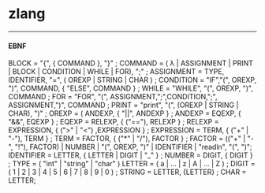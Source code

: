 # zlang
---
#### EBNF


BLOCK = "{", { COMMAND }, "}" ;
COMMAND = ( λ | ASSIGNMENT | PRINT | BLOCK | CONDITION | WHILE | FOR), ";" ;
ASSIGNMENT = TYPE, IDENTIFIER, "=", ( OREXP | STRING | CHAR ) ;
CONDITION = "IF","(", OREXP, ")", COMMAND, { "ELSE", COMMAND } ;
WHILE = "WHILE", "(", OREXP, ")", COMMAND ;
FOR = "FOR", "(", ASSIGNMENT,";",CONDITION,";", ASSIGNMENT,")", COMMAND ;
PRINT = "print", "(", (OREXP | STRING | CHAR), ")" ;
OREXP = ( ANDEXP, { "||", ANDEXP  } ;
ANDEXP = EQEXP, { "&&", EQEXP } ;
EQEXP = RELEXP, { ("=="), RELEXP } ;
RELEXP = EXPRESSION, { (">" | "<") ,EXPRESSION } ;
EXPRESSION = TERM, { ("+" | "-"), TERM } ;
TERM = FACTOR, { ("*" | "/"), FACTOR } ;
FACTOR = (("+" | "-", "!"), FACTOR) | NUMBER | "(", OREXP, ")" | IDENTIFIER | "readln", "(", ")";  
IDENTIFIER = LETTER, { LETTER | DIGIT | "_" } ;
NUMBER = DIGIT, { DIGIT } ;
TYPE = ( "int" | "string" | "char" )
LETTER = ( a | ... | z | A | ... | Z ) ;
DIGIT = ( 1 | 2 | 3 | 4 | 5 | 6 | 7 | 8 | 9 | 0 ) ;
STRING = LETTER, {LETTER} ;
CHAR = LETTER;
